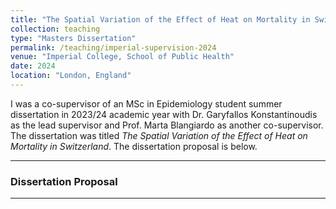 ```yaml
---
title: "The Spatial Variation of the Effect of Heat on Mortality in Switzerland"
collection: teaching
type: "Masters Dissertation"
permalink: /teaching/imperial-supervision-2024
venue: "Imperial College, School of Public Health"
date: 2024
location: "London, England"
---
```


I was a co-supervisor of an MSc in Epidemiology student summer dissertation in 2023/24 academic year with Dr. Garyfallos Konstantinoudis as the lead supervisor and Prof. Marta Blangiardo as another co-supervisor. The dissertation was titled _The Spatial Variation of the Effect of Heat on Mortality in Switzerland_. The dissertation proposal is below. 

------------------------------------------------------------------------

### Dissertation Proposal



------------------------------------------------------------------------
